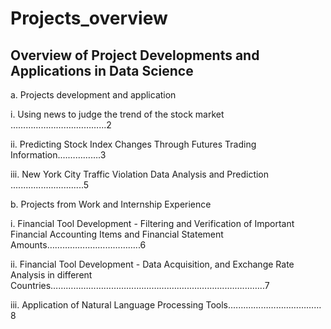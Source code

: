 # Projects_overview
## Overview of Project Developments and Applications in Data Science 

a. Projects development and application

i. Using news to judge the trend of the stock market ……………………..………...2

ii. Predicting Stock Index Changes Through Futures Trading Information.…………….3

iii. New York City Traffic Violation Data Analysis and Prediction .......…........…........5

b. Projects from Work and Internship Experience

i. Financial Tool Development - Filtering and Verification of Important Financial Accounting Items and Financial Statement Amounts……………..………………..6

ii. Financial Tool Development - Data Acquisition, and Exchange Rate Analysis in different Countries…………………………….………….……...…………..……....…..7

iii. Application of Natural Language Processing Tools.………………………………8
